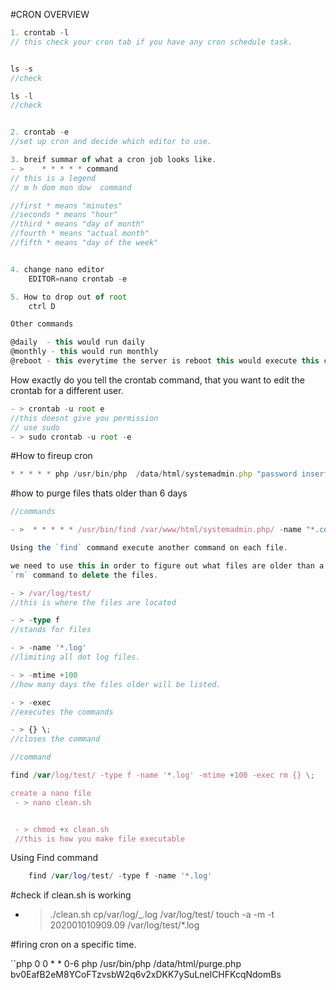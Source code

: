 #CRON OVERVIEW

```ts
1. crontab -l
// this check your cron tab if you have any cron schedule task.


ls -s
//check

ls -l
//check


2. crontab -e
//set up cron and decide which editor to use.

3. breif summar of what a cron job looks like.
- >    * * * * * command
// this is a legend
// m h dom mon dow  command

//first * means "minutes"
//seconds * means "hour"
//third * means "day of month"
//fourth * means "actual month"
//fifth * means "day of the week"


4. change nano editor
    EDITOR=nano crontab -e

5. How to drop out of root
    ctrl D
```

```ts
Other commands

@daily  - this would run daily
@monthly - this would run monthly
@reboot - this everytime the server is reboot this would execute this command


```

How exactly do you tell the crontab command, that you want to edit the crontab for a different user.

```ts
- > crontab -u root e
//this doesnt give you permission
// use sudo
- > sudo crontab -u root -e


```

#How to fireup cron

```ts
* * * * * php /usr/bin/php  /data/html/systemadmin.php "password inserted"
```

#how to purge files thats older than 6 days

```ts
//commands

- >  * * * * * /usr/bin/find /var/www/html/systemadmin.php/ -name "*.conf" -mtime +6 -exec rm -type f {} \;

Using the `find` command execute another command on each file.

we need to use this in order to figure out what files are older than a certain number of days and then use the the
`rm` command to delete the files.

- > /var/log/test/
//this is where the files are located

- > -type f
//stands for files

- > -name '*.log'
//limiting all dot log files.

- > -mtime +100
//how many days the files older will be listed.

- > -exec
//executes the commands

- > {} \;
//closes the command
```

```ts
//command

find /var/log/test/ -type f -name '*.log' -mtime +100 -exec rm {} \;

create a nano file
 - > nano clean.sh


 - > chmod +x clean.sh
 //this is how you make file executable
```

Using Find command

```php
    find /var/log/test/ -type f -name '*.log'


```

#check if clean.sh is working

-  > ./clean.sh
   > cp/var/log/\_.log /var/log/test/
   > touch -a -m -t 202001010909.09 /var/log/test/\*.log

#firing cron on a specific time.

``php
0 0 \* \* 0-6 php /usr/bin/php /data/html/purge.php bv0EafB2eM8YCoFTzvsbW2q6v2xDKK7ySuLnelCHFKcqNdomBs

```

```
